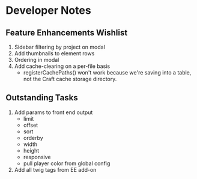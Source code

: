 # Developer Notes

## Feature Enhancements Wishlist

1. Sidebar filtering by project on modal
2. Add thumbnails to element rows
3. Ordering in modal
4. Add cache-clearing on a per-file basis
	- registerCachePaths() won't work because we're saving into a table, not the Craft cache storage directory.

## Outstanding Tasks

1. Add params to front end output
	- limit
	- offset
	- sort
	- orderby
	- width
	- height
	- responsive
	- pull player color from global config
2. Add all twig tags from EE add-on